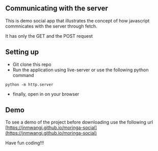 ## Communicating with the server
This is demo social app that illustrates the concept of how javascript commnicates with the server through fetch.

It has only the GET and the POST request

## Setting up
- Git clone this repo
- Run the application using live-server or use the following python command
```
python -m http.server
```
- finally, open in on your browser

## Demo
To see a demo of the project before downloading use the following url
[https://jnmwangi.github.io/moringa-social](https://jnmwangi.github.io/moringa-social)

Have fun coding!!!